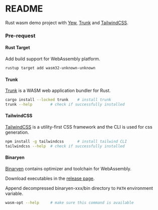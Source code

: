 # README

Rust wasm demo project with [Yew](https://yew.rs/), [Trunk](https://trunkrs.dev/) and [TailwindCSS](https://tailwindcss.com/).

### Pre-request

#### Rust Target
Add build support for WebAssembly platform.
```sh
rustup target add wasm32-unknown-unknown
```

#### Trunk
[Trunk](https://trunkrs.dev/) is a WASM web application bundler for Rust.
```sh
cargo install --locked trunk    # install trunk
trunk --help        # check if successfully installed
```

#### TailwindCSS
[TailwindCSS](https://tailwindcss.com/) is a utility-first CSS framework and the CLI is used for css generation.
```sh
npm install -g tailwindcss      # install tailwind CLI
tailwindcss --help  # check if successfully installed
```

#### Binaryen
[Binaryen](https://github.com/WebAssembly/binaryen) contains optimizer and toolchain for WebAssembly.

Download executables in the [release page](https://github.com/WebAssembly/binaryen/releases).

Append decompressed binaryen-xxx/bin directory to `PATH` environment variable.

```sh
wasm-opt --help     # make sure this command is available
```
